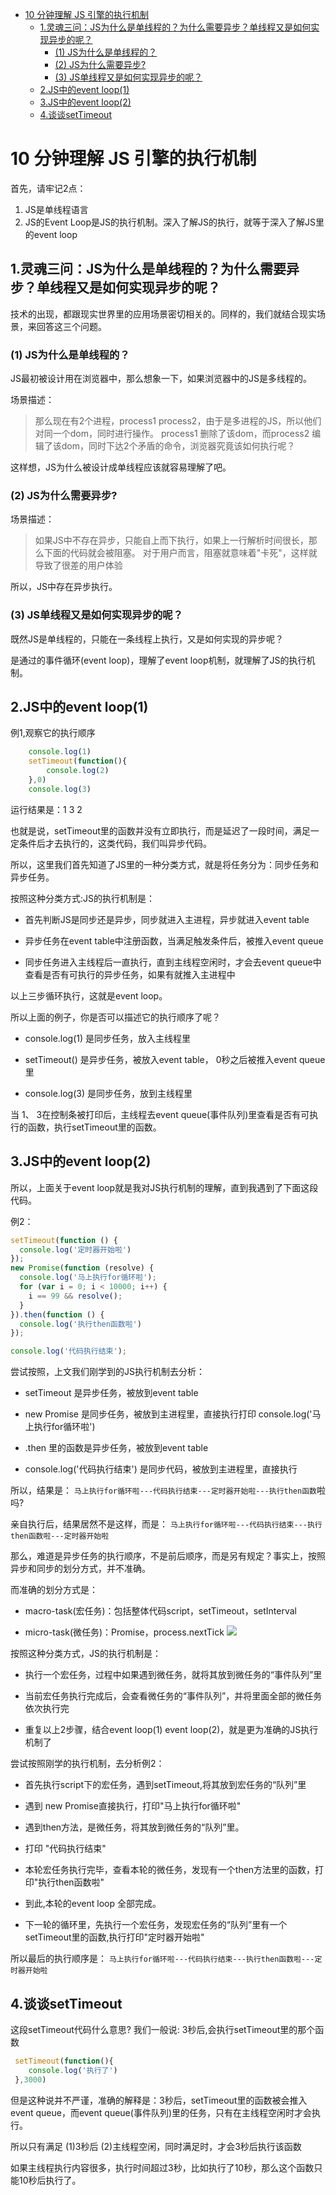 - [10 分钟理解 JS 引擎的执行机制](#10-%e5%88%86%e9%92%9f%e7%90%86%e8%a7%a3-js-%e5%bc%95%e6%93%8e%e7%9a%84%e6%89%a7%e8%a1%8c%e6%9c%ba%e5%88%b6)
  - [1.灵魂三问：JS为什么是单线程的？为什么需要异步？单线程又是如何实现异步的呢？](#1%e7%81%b5%e9%ad%82%e4%b8%89%e9%97%aejs%e4%b8%ba%e4%bb%80%e4%b9%88%e6%98%af%e5%8d%95%e7%ba%bf%e7%a8%8b%e7%9a%84%e4%b8%ba%e4%bb%80%e4%b9%88%e9%9c%80%e8%a6%81%e5%bc%82%e6%ad%a5%e5%8d%95%e7%ba%bf%e7%a8%8b%e5%8f%88%e6%98%af%e5%a6%82%e4%bd%95%e5%ae%9e%e7%8e%b0%e5%bc%82%e6%ad%a5%e7%9a%84%e5%91%a2)
    - [(1) JS为什么是单线程的？](#1-js%e4%b8%ba%e4%bb%80%e4%b9%88%e6%98%af%e5%8d%95%e7%ba%bf%e7%a8%8b%e7%9a%84)
    - [(2) JS为什么需要异步?](#2-js%e4%b8%ba%e4%bb%80%e4%b9%88%e9%9c%80%e8%a6%81%e5%bc%82%e6%ad%a5)
    - [(3) JS单线程又是如何实现异步的呢？](#3-js%e5%8d%95%e7%ba%bf%e7%a8%8b%e5%8f%88%e6%98%af%e5%a6%82%e4%bd%95%e5%ae%9e%e7%8e%b0%e5%bc%82%e6%ad%a5%e7%9a%84%e5%91%a2)
  - [2.JS中的event loop(1)](#2js%e4%b8%ad%e7%9a%84event-loop1)
  - [3.JS中的event loop(2)](#3js%e4%b8%ad%e7%9a%84event-loop2)
  - [4.谈谈setTimeout](#4%e8%b0%88%e8%b0%88settimeout)
# 10 分钟理解 JS 引擎的执行机制
首先，请牢记2点：

1. JS是单线程语言
2. JS的Event Loop是JS的执行机制。深入了解JS的执行，就等于深入了解JS里的event loop

## 1.灵魂三问：JS为什么是单线程的？为什么需要异步？单线程又是如何实现异步的呢？
技术的出现，都跟现实世界里的应用场景密切相关的。同样的，我们就结合现实场景，来回答这三个问题。

### (1) JS为什么是单线程的？
JS最初被设计用在浏览器中，那么想象一下，如果浏览器中的JS是多线程的。

场景描述：

> 那么现在有2个进程，process1 process2，由于是多进程的JS，所以他们对同一个dom，同时进行操作。
process1 删除了该dom，而process2 编辑了该dom，同时下达2个矛盾的命令，浏览器究竟该如何执行呢？

这样想，JS为什么被设计成单线程应该就容易理解了吧。

### (2) JS为什么需要异步?
场景描述：

> 如果JS中不存在异步，只能自上而下执行，如果上一行解析时间很长，那么下面的代码就会被阻塞。
对于用户而言，阻塞就意味着"卡死"，这样就导致了很差的用户体验

所以，JS中存在异步执行。

### (3) JS单线程又是如何实现异步的呢？
既然JS是单线程的，只能在一条线程上执行，又是如何实现的异步呢？

是通过的事件循环(event loop)，理解了event loop机制，就理解了JS的执行机制。

## 2.JS中的event loop(1)
例1,观察它的执行顺序
```js
    console.log(1)
    setTimeout(function(){
        console.log(2)
    },0)
    console.log(3)
```
运行结果是：1 3 2

也就是说，setTimeout里的函数并没有立即执行，而是延迟了一段时间，满足一定条件后才去执行的，这类代码，我们叫异步代码。

所以，这里我们首先知道了JS里的一种分类方式，就是将任务分为：同步任务和异步任务。

按照这种分类方式:JS的执行机制是：

* 首先判断JS是同步还是异步，同步就进入主进程，异步就进入event table

* 异步任务在event table中注册函数，当满足触发条件后，被推入event queue

* 同步任务进入主线程后一直执行，直到主线程空闲时，才会去event queue中查看是否有可执行的异步任务，如果有就推入主进程中

以上三步循环执行，这就是event loop。

所以上面的例子，你是否可以描述它的执行顺序了呢？

* console.log(1) 是同步任务，放入主线程里

* setTimeout() 是异步任务，被放入event table， 0秒之后被推入event queue里

* console.log(3) 是同步任务，放到主线程里

当 1、 3在控制条被打印后，主线程去event queue(事件队列)里查看是否有可执行的函数，执行setTimeout里的函数。

## 3.JS中的event loop(2)
所以，上面关于event loop就是我对JS执行机制的理解，直到我遇到了下面这段代码。

例2：
```js
setTimeout(function () {
  console.log('定时器开始啦')
});
new Promise(function (resolve) {
  console.log('马上执行for循环啦');
  for (var i = 0; i < 10000; i++) {
    i == 99 && resolve();
  }
}).then(function () {
  console.log('执行then函数啦')
});

console.log('代码执行结束');
```
尝试按照，上文我们刚学到的JS执行机制去分析：

* setTimeout 是异步任务，被放到event table

* new Promise 是同步任务，被放到主进程里，直接执行打印 console.log('马上执行for循环啦')

* .then 里的函数是异步任务，被放到event table

* console.log('代码执行结束') 是同步代码，被放到主进程里，直接执行

所以，结果是： `马上执行for循环啦---代码执行结束---定时器开始啦---执行then函数`啦吗?

亲自执行后，结果居然不是这样，而是： `马上执行for循环啦---代码执行结束---执行then函数啦---定时器开始啦`

那么，难道是异步任务的执行顺序，不是前后顺序，而是另有规定？事实上，按照异步和同步的划分方式，并不准确。

而准确的划分方式是：

* macro-task(宏任务)：包括整体代码script，setTimeout，setInterval

* micro-task(微任务)：Promise，process.nextTick
![](img/640.png)


按照这种分类方式，JS的执行机制是：

* 执行一个宏任务，过程中如果遇到微任务，就将其放到微任务的“事件队列”里

* 当前宏任务执行完成后，会查看微任务的“事件队列”，并将里面全部的微任务依次执行完

* 重复以上2步骤，结合event loop(1) event loop(2)，就是更为准确的JS执行机制了

尝试按照刚学的执行机制，去分析例2：

* 首先执行script下的宏任务，遇到setTimeout,将其放到宏任务的“队列”里

* 遇到 new Promise直接执行，打印"马上执行for循环啦"

* 遇到then方法，是微任务，将其放到微任务的“队列”里。

* 打印 "代码执行结束"

* 本轮宏任务执行完毕，查看本轮的微任务，发现有一个then方法里的函数，打印"执行then函数啦"

* 到此,本轮的event loop 全部完成。

* 下一轮的循环里，先执行一个宏任务，发现宏任务的“队列”里有一个setTimeout里的函数,执行打印"定时器开始啦"

所以最后的执行顺序是： `马上执行for循环啦---代码执行结束---执行then函数啦---定时器开始啦`

## 4.谈谈setTimeout
这段setTimeout代码什么意思? 我们一般说: 3秒后,会执行setTimeout里的那个函数
```js
 setTimeout(function(){
    console.log('执行了')
 },3000)    
```
但是这种说并不严谨，准确的解释是：3秒后，setTimeout里的函数被会推入event queue，而event queue(事件队列)里的任务，只有在主线程空闲时才会执行。

所以只有满足 (1)3秒后 (2)主线程空闲，同时满足时，才会3秒后执行该函数

如果主线程执行内容很多，执行时间超过3秒，比如执行了10秒，那么这个函数只能10秒后执行了。